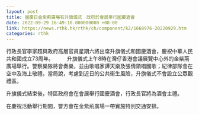 ```yaml
---
layout: post
title: 國慶日金紫荊廣場有升旗儀式　政府於會展舉行國慶酒會
date: 2022-09-29 16:49:10.000000000 +08:00
link: https://news.rthk.hk/rthk/ch/component/k2/1668976-20220929.htm
categories: rthk
---
```


行政長官李家超與政府高層官員星期六將出席升旗儀式和國慶酒會，慶祝中華人民共和國成立73周年。
　　
升旗儀式上午8時在灣仔香港會議展覽中心外的金紫荊廣場舉行。警察樂隊將會奏樂，並由歌唱家譚天樂及張倩領唱國歌；紀律部隊會在空中及海上敬禮。當局說，考慮到近日的公共衞生風險，升旗儀式不會設立公眾觀禮區。
 
升旗儀式結束後，特區政府會在會展舉行國慶酒會，行政長官將為酒會主禮。
 
在慶祝活動舉行期間，警方會在金紫荊廣場一帶實施特別交通安排。
